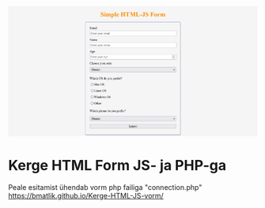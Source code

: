![Ankeet](images/ankeet.png)
# Kerge HTML Form JS- ja PHP-ga
Peale esitamist ühendab vorm php failiga "connection.php" <br>
https://bmatlik.github.io/Kerge-HTML-JS-vorm/
